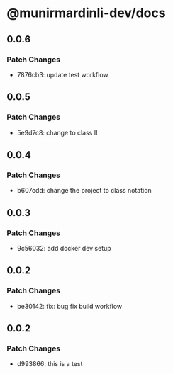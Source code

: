 # @munirmardinli-dev/docs

## 0.0.6

### Patch Changes

- 7876cb3: update test workflow

## 0.0.5

### Patch Changes

- 5e9d7c8: change to class II

## 0.0.4

### Patch Changes

- b607cdd: change the project to class notation

## 0.0.3

### Patch Changes

- 9c56032: add docker dev setup

## 0.0.2

### Patch Changes

- be30142: fix: bug fix build workflow

## 0.0.2

### Patch Changes

- d993866: this is a test
